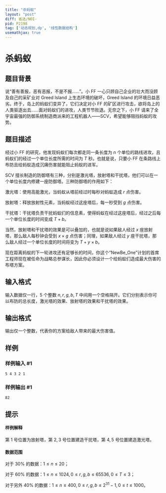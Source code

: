 ```yaml
---
title: "杀蚂蚁"
layout: "post"
diff: 省选/NOI-
pid: P2198
tag: ['动态规划,dp', '线性数据结构']
usemathjax: true
---
```


# 杀蚂蚁
## 题目背景

说“善有善报，恶有恶报，不是不报……”。小 FF 一心只顾自己企业的壮大而没顾及自己的采矿业对 Greed Island 上生态环境的破坏，Greed Island 的环境日益恶劣。终于，岛上的蚂蚁们变异了，它们决定对小 FF 的矿区进行攻击，欲将岛上的人类驱逐出去……面对蚂蚁们的进攻，人类节节败退。无奈之下，小 FF 请来了全宇宙最强的防御系统制造商派来的工程机器人——SCV，希望能够阻挡蚂蚁的攻势。


## 题目描述

经过小 FF 的研究，他发现蚂蚁们每次都走同一条长度为 $n$ 个单位的路线进攻，且蚂蚁们的经过一个单位长度所需的时间为 $T$ 秒。也就是说，只要小 FF 在条路线上布防且给蚂蚁造成沉痛伤害就能阻止蚂蚁的进军。

SCV 擅长制造的防御塔有三种，分别是激光塔，放射塔和干扰塔，他们可以在一个单位长度内修建一座防御塔。三种防御塔的作用如下：

激光塔：使用高能激光，当蚂蚁从塔前经过时每秒对蚂蚁造成 $r$ 点伤害。

放射塔：释放放射性元素，当蚂蚁经过这座塔后，每一秒受到 $g$ 点伤害。

干扰塔：干扰塔负责干扰蚂蚁们的信息素，使得蚂蚁在经过这座塔后，经过之后每一个单位长度的时间变成 $T+b$。

当然，放射塔和干扰塔的效果是可以叠加的，也就是说如果敌人经过 $x$ 座放射塔，那么敌人每秒钟会受到 $x \times g$ 点伤害；同理，如果敌人经过 $y$ 座干扰塔，那么敌人经过一个单位长度的时间将变为 $T + y \times b$。

现在距离蚂蚁的下一轮进攻还有足够长的时间，你这个“NewBe\_One”计划的首席工程师现在被任命为战略总参谋长，因此你必须设计一个给蚂蚁们造成最大伤害的布塔方案。
## 输入格式

输入数据仅一行，$5$ 个整数 $n,r,g,b,T$ 中间用一个空格隔开。它们分别表示你可以布防的总长度，激光塔的效果、放射塔的效果和干扰塔的效果。
## 输出格式

输出仅一个整数，代表你的方案给敌人带来的最大伤害值。
## 样例

### 样例输入 #1
```
5 4 3 2 1
```
### 样例输出 #1
```
82
```
## 提示

#### 样例解释

第 $1$ 号位置为放射塔，第 $2,3$ 号位置建造干扰塔，第 $4,5$ 号位置建造激光塔。

#### 数据范围

对于 $30\%$ 的数据：$1 \leq n \leq 20$；

对于 $60\%$ 的数据：$1 \leq n \leq 1024,0 \leq r,g,b \leq 65536,0 \leq T \leq 3$；

对于另外 $40\%$ 的数据：$1 \leq n \leq 400,0 \leq r,g,b \leq 2^{31}-1,0 \leq t \leq 1000$。
